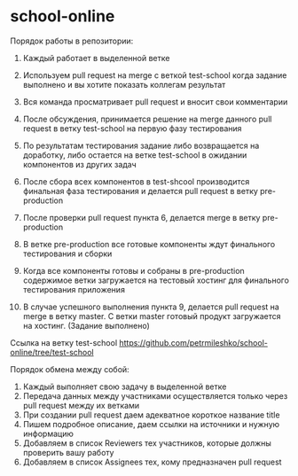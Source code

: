 # school-online

Порядок работы в репозитории:

1. Каждый работает в выделенной ветке

2. Используем pull request на merge с веткой test-school когда задание выполнено и вы хотите показать коллегам результат

3. Вся команда просматривает pull request и вносит свои комментарии

4. После обсуждения, принимается решение на merge данного pull request в ветку test-school на первую фазу тестирования

5. По результатам тестирования задание либо возвращается на доработку, либо остается на ветке test-school в ожидании компонентов из других задач

6. После сбора всех компонентов в test-shcool производится финальная фаза тестирования и делается pull request в ветку pre-production

7. После проверки pull request пункта 6, делается merge в ветку pre-production

8. В ветке pre-production все готовые компоненты ждут финального тестирования и сборки 

9. Когда все компоненты готовы и собраны в pre-production содержимое ветки загружается на тестовый хостинг для финального тестирования приложения

10. В случае успешного выполнения пункта 9, делается pull request на merge в ветку master. С ветки master готовый продукт загружается на хостинг. (Задание выполнено)


Ссылка на ветку test-school https://github.com/petrmileshko/school-online/tree/test-school


Порядок обмена между собой:

1. Каждый выполняет свою задачу в выделенной ветке
2. Передача данных между участниками осуществляется только через pull request между их ветками
3. При создании pull request даем адекватное короткое название title
4. Пишем подробное описание, даем ссылки на источники и нужную информацию
5. Добавляем в список Reviewers тех участников, которые должны проверить вашу работу
6. Добавляем в список Assignees тех, кому предназначен pull request
